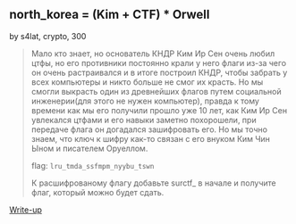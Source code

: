 ## north_korea = (Kim + CTF) * Orwell
by s4lat, crypto, 300

>Мало кто знает, но основатель КНДР Ким Ир Сен очень любил цтфы, но его противники постоянно крали у него флаги из-за чего он очень растраивался и в итоге построил КНДР, чтобы забрать у всех компьютеры и никто больше не смог их красть. Но мы смогли выкрасть один из древнейших флагов путем социальной инженерии(для этого не нужен компьютер), правда к тому времени как мы его получили прошло уже 10 лет, как Ким Ир Сен увлекался цтфами и его навыки заметно похорошели, при передаче флага он догадался зашифровать его. Но мы точно знаем, что ключ к шифру как-то связан с его внуком Ким Чин Ыном и писателем Оруеллом.
>
> flag: `lru_tmda_ssfmpm_nyybu_tswn`
>
> К расшифрованому флагу добавьте surctf_ в начале и получите флаг, который можно будет сдать.

[Write-up](WRITEUP.md)
